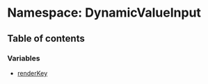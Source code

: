# Namespace: DynamicValueInput

## Table of contents

### Variables

* [renderKey](/en/auto-docs/form-materials/variables/DynamicValueInput.renderKey.md)
